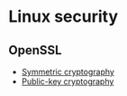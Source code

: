 # Linux security
## OpenSSL
* [Symmetric cryptography](https://github.com/pplinlin2/LinuxCraft/blob/master/src/symmetric/index.md)
* [Public-key cryptography](https://github.com/pplinlin2/LinuxCraft/blob/master/src/public-key/index.md)
